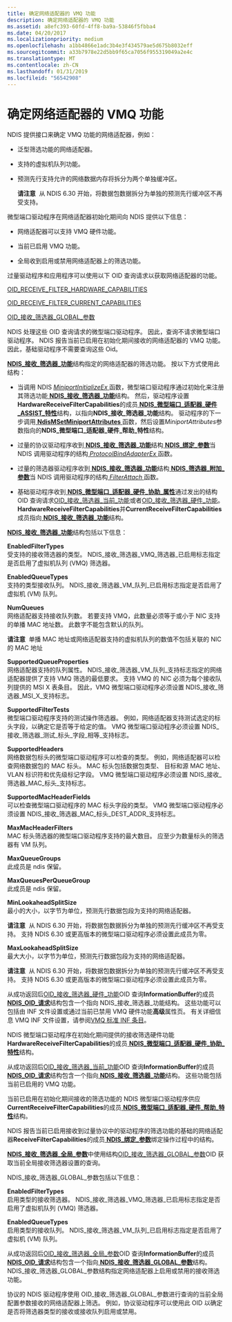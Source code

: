 ```yaml
---
title: 确定网络适配器的 VMQ 功能
description: 确定网络适配器的 VMQ 功能
ms.assetid: a8efc393-60fd-4ff8-ba9a-53846f5fbba4
ms.date: 04/20/2017
ms.localizationpriority: medium
ms.openlocfilehash: a1bb4866e1adc3b4e3f434579ae5d675b8032eff
ms.sourcegitcommit: a33b7978e22d5bb9f65ca7056f955319049a2e4c
ms.translationtype: MT
ms.contentlocale: zh-CN
ms.lasthandoff: 01/31/2019
ms.locfileid: "56542908"
---
```

# <a name="determining-the-vmq-capabilities-of-a-network-adapter"></a>确定网络适配器的 VMQ 功能





NDIS 提供接口来确定 VMQ 功能的网络适配器，例如：

-   泛型筛选功能的网络适配器。

-   支持的虚拟机队列功能。

-   预测先行支持允许的网络数据内存将拆分为两个单独缓冲区。

    **请注意**  从 NDIS 6.30 开始，将数据包数据拆分为单独的预测先行缓冲区不再受支持。

     

微型端口驱动程序在网络适配器初始化期间向 NDIS 提供以下信息：

-   网络适配器可以支持 VMQ 硬件功能。

-   当前已启用 VMQ 功能。

-   全局收到启用或禁用网络适配器上的筛选功能。

过量驱动程序和应用程序可以使用以下 OID 查询请求以获取网络适配器的功能。

[OID\_RECEIVE\_FILTER\_HARDWARE\_CAPABILITIES](https://msdn.microsoft.com/library/windows/hardware/ff569791)

[OID\_RECEIVE\_FILTER\_CURRENT\_CAPABILITIES](https://msdn.microsoft.com/library/windows/hardware/ff569786)

[OID\_接收\_筛选器\_GLOBAL\_参数](https://msdn.microsoft.com/library/windows/hardware/ff569790)

NDIS 处理这些 OID 查询请求的微型端口驱动程序。 因此，查询不请求微型端口驱动程序。 NDIS 报告当前已启用在初始化期间接收的网络适配器的 VMQ 功能。 因此，基础驱动程序不需要查询这些 Oid。

[ **NDIS\_接收\_筛选器\_功能**](https://msdn.microsoft.com/library/windows/hardware/ff566864)结构指定的网络适配器的筛选功能。 按以下方式使用此结构：

-   当调用 NDIS [ *MiniportInitializeEx* ](https://msdn.microsoft.com/library/windows/hardware/ff559389)函数，微型端口驱动程序通过初始化来注册其筛选功能[ **NDIS\_接收\_筛选器\_功能**](https://msdn.microsoft.com/library/windows/hardware/ff566864)结构。 然后，驱动程序设置**HardwareReceiveFilterCapabilities**的成员[ **NDIS\_微型端口\_适配器\_硬件\_ASSIST\_特性**](https://msdn.microsoft.com/library/windows/hardware/ff565924)结构，以指向**NDIS\_接收\_筛选器\_功能**结构。 驱动程序的下一步调用[ **NdisMSetMiniportAttributes** ](https://msdn.microsoft.com/library/windows/hardware/ff563672)函数，然后设置*MiniportAttributes*参数指向的**NDIS\_微型端口\_适配器\_硬件\_帮助\_特性**结构。

-   过量的协议驱动程序收到[ **NDIS\_接收\_筛选器\_功能**](https://msdn.microsoft.com/library/windows/hardware/ff566864)结构[ **NDIS\_绑定\_参数**](https://msdn.microsoft.com/library/windows/hardware/ff564832)当 NDIS 调用驱动程序的结构[ *ProtocolBindAdapterEx* ](https://msdn.microsoft.com/library/windows/hardware/ff570220)函数。

-   过量的筛选器驱动程序收到[ **NDIS\_接收\_筛选器\_功能**](https://msdn.microsoft.com/library/windows/hardware/ff566864)结构[ **NDIS\_筛选器\_附加\_参数**](https://msdn.microsoft.com/library/windows/hardware/ff565481)当 NDIS 调用驱动程序的结构[ *FilterAttach* ](https://msdn.microsoft.com/library/windows/hardware/ff549905)函数。

-   基础驱动程序收到[ **NDIS\_微型端口\_适配器\_硬件\_协助\_属性**](https://msdn.microsoft.com/library/windows/hardware/ff565924)通过发出的结构OID 查询请求[OID\_接收\_筛选器\_当前\_功能](https://msdn.microsoft.com/library/windows/hardware/ff569786)或者[OID\_接收\_筛选器\_硬件\_功能](https://msdn.microsoft.com/library/windows/hardware/ff569791)。 **HardwareReceiveFilterCapabilities**并**CurrentReceiveFilterCapabilities**成员指向[ **NDIS\_接收\_筛选器\_功能**](https://msdn.microsoft.com/library/windows/hardware/ff566864)结构。

[ **NDIS\_接收\_筛选器\_功能**](https://msdn.microsoft.com/library/windows/hardware/ff566864)结构包括以下信息：

<a href="" id="enabledfiltertypes"></a>**EnabledFilterTypes**  
受支持的接收筛选器的类型。 NDIS\_接收\_筛选器\_VMQ\_筛选器\_已启用标志指定是否启用了虚拟机队列 (VMQ) 筛选器。

<a href="" id="enabledqueuetypes"></a>**EnabledQueueTypes**  
支持的类型接收队列。 NDIS\_接收\_筛选器\_VM\_队列\_已启用标志指定是否启用了虚拟机 (VM) 队列。

<a href="" id="numqueues"></a>**NumQueues**  
网络适配器支持接收队列数。 若要支持 VMQ，此数量必须等于或小于 NIC 支持的单播 MAC 地址数。 此数字不能包含默认的队列。

**请注意**  单播 MAC 地址或网络适配器支持的虚拟机队列的数值不包括关联的 NIC 的 MAC 地址

 

<a href="" id="supportedqueueproperties"></a>**SupportedQueueProperties**  
网络适配器支持的队列属性。 NDIS\_接收\_筛选器\_VM\_队列\_支持标志指定的网络适配器提供了支持 VMQ 筛选的最低要求。 支持 VMQ 的 NIC 必须为每个接收队列提供的 MSI X 表条目。 因此，VMQ 微型端口驱动程序必须设置 NDIS\_接收\_筛选器\_MSI\_X\_支持标志。

<a href="" id="supportedfiltertests"></a>**SupportedFilterTests**  
微型端口驱动程序支持的测试操作筛选器。 例如，网络适配器支持测试选定的标头字段，以确定它是否等于给定的值。 VMQ 微型端口驱动程序必须设置 NDIS\_接收\_筛选器\_测试\_标头\_字段\_相等\_支持标志。

<a href="" id="supportedheaders"></a>**SupportedHeaders**  
网络数据包标头的微型端口驱动程序可以检查的类型。 例如，网络适配器可以检查网络数据包的 MAC 标头。 MAC 标头包括数据包类型、 目标和源 MAC 地址、 VLAN 标识符和优先级标记字段。 VMQ 微型端口驱动程序必须设置 NDIS\_接收\_筛选器\_MAC\_标头\_支持标志。

<a href="" id="supportedmacheaderfields"></a>**SupportedMacHeaderFields**  
可以检查微型端口驱动程序的 MAC 标头字段的类型。 VMQ 微型端口驱动程序必须设置 NDIS\_接收\_筛选器\_MAC\_标头\_DEST\_ADDR\_支持标志。

<a href="" id="maxmacheaderfilters"></a>**MaxMacHeaderFilters**  
MAC 标头筛选器的微型端口驱动程序支持的最大数目。 应至少为数量标头的筛选器有 VM 队列。

<a href="" id="maxqueuegroups"></a>**MaxQueueGroups**  
此成员是 ndis 保留。

<a href="" id="maxqueuesperqueuegroup"></a>**MaxQueuesPerQueueGroup**  
此成员是 ndis 保留。

<a href="" id="minlookaheadsplitsize"></a>**MinLookaheadSplitSize**  
最小的大小，以字节为单位，预测先行数据包段为支持的网络适配器。

**请注意**  从 NDIS 6.30 开始，将数据包数据拆分为单独的预测先行缓冲区不再受支持。 支持 NDIS 6.30 或更高版本的微型端口驱动程序必须设置此成员为零。

 

<a href="" id="maxlookaheadsplitsize"></a>**MaxLookaheadSplitSize**  
最大大小，以字节为单位，预测先行数据包段为支持的网络适配器。

**请注意**  从 NDIS 6.30 开始，将数据包数据拆分为单独的预测先行缓冲区不再受支持。 支持 NDIS 6.30 或更高版本的微型端口驱动程序必须设置此成员为零。

 

从成功返回后[OID\_接收\_筛选器\_硬件\_功能](https://msdn.microsoft.com/library/windows/hardware/ff569791)OID 查询**InformationBuffer**的成员[ **NDIS\_OID\_请求**](https://msdn.microsoft.com/library/windows/hardware/ff566710)结构包含一个指向 NDIS\_接收\_筛选器\_功能结构。 这些功能可以包括由 INF 文件设置或通过当前已禁用 VMQ 硬件功能**高级**属性页。 有关详细信息 VMQ INF 文件设置，请参阅[VMQ 标准 INF 条目](https://msdn.microsoft.com/library/windows/hardware/hh205410)。

NDIS 微型端口驱动程序在初始化期间提供的接收筛选硬件功能**HardwareReceiveFilterCapabilities**的成员[ **NDIS\_微型端口\_适配器\_硬件\_协助\_特性**](https://msdn.microsoft.com/library/windows/hardware/ff565924)结构。

从成功返回后[OID\_接收\_筛选器\_当前\_功能](https://msdn.microsoft.com/library/windows/hardware/ff569786)OID 查询**InformationBuffer**的成员[ **NDIS\_OID\_请求**](https://msdn.microsoft.com/library/windows/hardware/ff566710)结构包含一个指向[ **NDIS\_接收\_筛选器\_功能**](https://msdn.microsoft.com/library/windows/hardware/ff566864)结构。 这些功能包括当前已启用的 VMQ 功能。

当前已启用在初始化期间接收的筛选功能的 NDIS 微型端口驱动程序供应**CurrentReceiveFilterCapabilities**的成员[ **NDIS\_微型端口\_适配器\_硬件\_帮助\_特性**](https://msdn.microsoft.com/library/windows/hardware/ff565924)结构。

NDIS 报告当前已启用接收到过量协议中的驱动程序的筛选功能的基础的网络适配器**ReceiveFilterCapabilities**的成员[ **NDIS\_绑定\_参数**](https://msdn.microsoft.com/library/windows/hardware/ff564832)绑定操作过程中的结构。

[ **NDIS\_接收\_筛选器\_全局\_参数**](https://msdn.microsoft.com/library/windows/hardware/ff567171)中使用结构[OID\_接收\_筛选器\_GLOBAL\_参数](https://msdn.microsoft.com/library/windows/hardware/ff569790)OID 获取当前全局接收筛选器设置的查询。

NDIS\_接收\_筛选器\_GLOBAL\_参数包括以下信息：

<a href="" id="enabledfiltertypes"></a>**EnabledFilterTypes**  
启用类型的接收筛选器。 NDIS\_接收\_筛选器\_VMQ\_筛选器\_已启用标志指定是否启用了虚拟机队列 (VMQ) 筛选器。

<a href="" id="enabledqueuetypes"></a>**EnabledQueueTypes**  
启用类型的接收队列。 NDIS\_接收\_筛选器\_VM\_队列\_已启用标志指定是否启用了虚拟机 (VM) 队列。

从成功返回后[OID\_接收\_筛选器\_全局\_参数](https://msdn.microsoft.com/library/windows/hardware/ff569790)OID 查询**InformationBuffer**的成员[ **NDIS\_OID\_请求**](https://msdn.microsoft.com/library/windows/hardware/ff566710)结构包含一个指向[ **NDIS\_接收\_筛选器\_GLOBAL\_参数**](https://msdn.microsoft.com/library/windows/hardware/ff567171)结构。 NDIS\_接收\_筛选器\_GLOBAL\_参数结构指定网络适配器上启用或禁用的接收筛选功能。

协议的 NDIS 驱动程序使用 OID\_接收\_筛选器\_GLOBAL\_参数进行查询的当前全局配置参数接收的网络适配器上筛选。 例如，协议驱动程序可以使用此 OID 以确定是否将筛选器类型的接收或接收队列启用或禁用。

 

 





